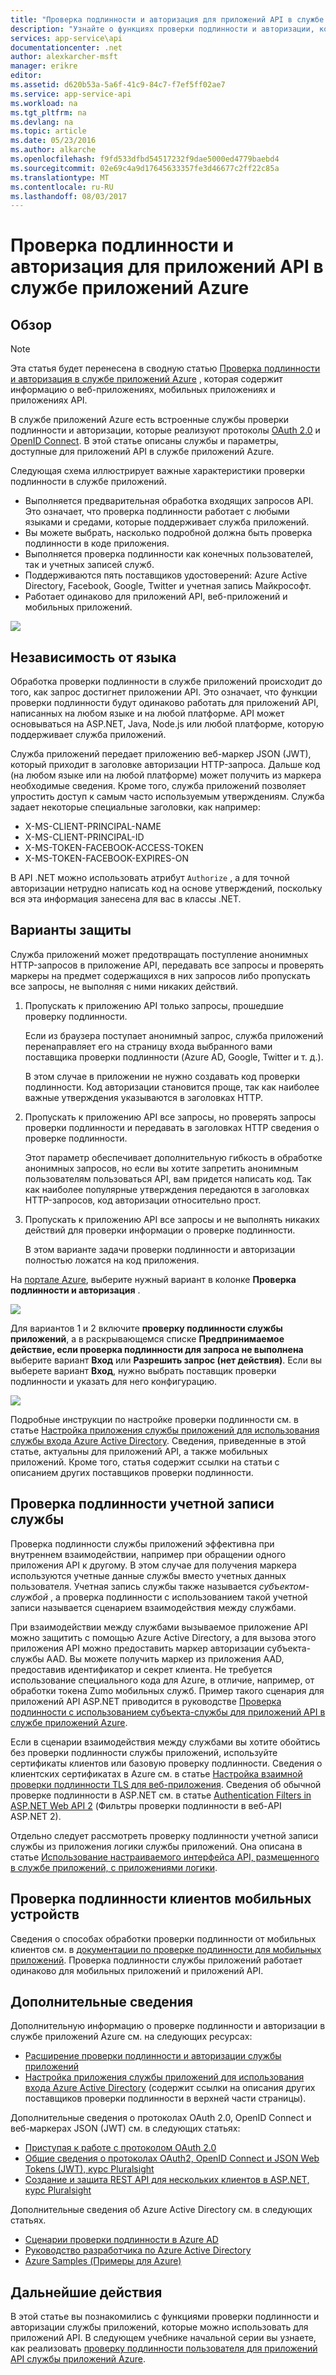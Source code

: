 ```yaml
---
title: "Проверка подлинности и авторизация для приложений API в службе приложений Azure | Документация Майкрософт"
description: "Узнайте о функциях проверки подлинности и авторизации, которые служба приложений Azure предоставляет для приложений API."
services: app-service\api
documentationcenter: .net
author: alexkarcher-msft
manager: erikre
editor: 
ms.assetid: d620b53a-5a6f-41c9-84c7-f7ef5ff02ae7
ms.service: app-service-api
ms.workload: na
ms.tgt_pltfrm: na
ms.devlang: na
ms.topic: article
ms.date: 05/23/2016
ms.author: alkarche
ms.openlocfilehash: f9fd533dfbd54517232f9dae5000ed4779baebd4
ms.sourcegitcommit: 02e69c4a9d17645633357fe3d46677c2ff22c85a
ms.translationtype: MT
ms.contentlocale: ru-RU
ms.lasthandoff: 08/03/2017
---
```

# <a name="authentication-and-authorization-for-api-apps-in-azure-app-service"></a>Проверка подлинности и авторизация для приложений API в службе приложений Azure
## <a name="overview"></a>Обзор
> [!NOTE]
> Эта статья будет перенесена в сводную статью [Проверка подлинности и авторизация в службе приложений Azure](../app-service/app-service-authentication-overview.md) , которая содержит информацию о веб-приложениях, мобильных приложениях и приложениях API.
> 
> 

В службе приложений Azure есть встроенные службы проверки подлинности и авторизации, которые реализуют протоколы [OAuth 2.0](#oauth) и [OpenID Connect](#oauth). В этой статье описаны службы и параметры, доступные для приложений API в службе приложений Azure.

Следующая схема иллюстрирует важные характеристики проверки подлинности в службе приложений.

* Выполняется предварительная обработка входящих запросов API. Это означает, что проверка подлинности работает с любыми языками и средами, которые поддерживает служба приложений.
* Вы можете выбрать, насколько подробной должна быть проверка подлинности в коде приложения.
* Выполняется проверка подлинности как конечных пользователей, так и учетных записей служб. 
* Поддерживаются пять поставщиков удостоверений: Azure Active Directory, Facebook, Google, Twitter и учетная запись Майкрософт.
* Работает одинаково для приложений API, веб-приложений и мобильных приложений.

![](./media/app-service-api-authentication/api-apps-overview.png)

## <a name="language-agnostic"></a>Независимость от языка
Обработка проверки подлинности в службе приложений происходит до того, как запрос достигнет приложении API. Это означает, что функции проверки подлинности будут одинаково работать для приложений API, написанных на любом языке и на любой платформе.  API может основываться на ASP.NET, Java, Node.js или любой платформе, которую поддерживает служба приложений.

Служба приложений передает приложению веб-маркер JSON (JWT), который приходит в заголовке авторизации HTTP-запроса. Дальше код (на любом языке или на любой платформе) может получить из маркера необходимые сведения. Кроме того, служба приложений позволяет упростить доступ к самым часто используемым утверждениям. Служба задает некоторые специальные заголовки, как например:

* X-MS-CLIENT-PRINCIPAL-NAME
* X-MS-CLIENT-PRINCIPAL-ID
* X-MS-TOKEN-FACEBOOK-ACCESS-TOKEN
* X-MS-TOKEN-FACEBOOK-EXPIRES-ON

В API .NET можно использовать атрибут `Authorize` , а для точной авторизации нетрудно написать код на основе утверждений, поскольку вся эта информация занесена для вас в классы .NET.

## <a name="multiple-protection-options"></a>Варианты защиты
Служба приложений может предотвращать поступление анонимных HTTP-запросов в приложение API, передавать все запросы и проверять маркеры на предмет содержащихся в них запросов либо пропускать все запросы, не выполняя с ними никаких действий.

1. Пропускать к приложению API только запросы, прошедшие проверку подлинности.
   
    Если из браузера поступает анонимный запрос, служба приложений перенаправляет его на страницу входа выбранного вами поставщика проверки подлинности (Azure AD, Google, Twitter и т. д.). 
   
    В этом случае в приложении не нужно создавать код проверки подлинности. Код авторизации становится проще, так как наиболее важные утверждения указываются в заголовках HTTP.
2. Пропускать к приложению API все запросы, но проверять запросы проверки подлинности и передавать в заголовках HTTP сведения о проверке подлинности.
   
    Этот параметр обеспечивает дополнительную гибкость в обработке анонимных запросов, но если вы хотите запретить анонимным пользователям пользоваться API, вам придется написать код. Так как наиболее популярные утверждения передаются в заголовках HTTP-запросов, код авторизации относительно прост.
3. Пропускать к приложению API все запросы и не выполнять никаких действий для проверки информации о проверке подлинности.
   
    В этом варианте задачи проверки подлинности и авторизации полностью ложатся на код приложения.

На [портале Azure](https://portal.azure.com/), выберите нужный вариант в колонке **Проверка подлинности и авторизация** .

![](./media/app-service-api-authentication/authblade.png)

Для вариантов 1 и 2 включите **проверку подлинности службы приложений**, а в раскрывающемся списке **Предпринимаемое действие, если проверка подлинности для запроса не выполнена** выберите вариант **Вход** или **Разрешить запрос (нет действия)**.  Если вы выберете вариант **Вход**, нужно выбрать поставщик проверки подлинности и указать для него конфигурацию.

![](./media/app-service-api-authentication/actiontotake.png)

Подробные инструкции по настройке проверки подлинности см. в статье [Настройка приложения службы приложений для использования службы входа Azure Active Directory](../app-service-mobile/app-service-mobile-how-to-configure-active-directory-authentication.md). Сведения, приведенные в этой статье, актуальны для приложений API, а также мобильных приложений. Кроме того, статья содержит ссылки на статьи с описанием других поставщиков проверки подлинности.

## <a id="internal"></a> Проверка подлинности учетной записи службы
Проверка подлинности службы приложений эффективна при внутреннем взаимодействии, например при обращении одного приложения API к другому. В этом случае для получения маркера используются учетные данные службы вместо учетных данных пользователя. Учетная запись службы также называется *субъектом-службой* , а проверка подлинности с использованием такой учетной записи называется сценарием взаимодействия между службами. 

При взаимодействии между службами вызываемое приложение API можно защитить с помощью Azure Active Directory, а для вызова этого приложения API можно предоставить маркер авторизации субъекта-службы AAD. Вы можете получить маркер из приложения AAD, предоставив идентификатор и секрет клиента. Не требуется использование специального кода для Azure, в отличие, например, от обработки токена Zumo мобильных служб. Пример такого сценария для приложений API ASP.NET приводится в руководстве [Проверка подлинности с использованием субъекта-службы для приложений API в службе приложений Azure](app-service-api-dotnet-service-principal-auth.md).

Если в сценарии взаимодействия между службами вы хотите обойтись без проверки подлинности службы приложений, используйте сертификаты клиентов или базовую проверку подлинности. Сведения о клиентских сертификатах в Azure см. в статье [Настройка взаимной проверки подлинности TLS для веб-приложения](../app-service-web/app-service-web-configure-tls-mutual-auth.md). Сведения об обычной проверке подлинности в ASP.NET см. в статье [Authentication Filters in ASP.NET Web API 2](http://www.asp.net/web-api/overview/security/authentication-filters) (Фильтры проверки подлинности в веб-API ASP.NET 2).

Отдельно следует рассмотреть проверку подлинности учетной записи службы из приложения логики службы приложений. Она описана в статье [Использование настраиваемого интерфейса API, размещенного в службе приложений, с приложениями логики](../logic-apps/logic-apps-custom-hosted-api.md).

## <a name="mobile-client-authentication"></a>Проверка подлинности клиентов мобильных устройств
Сведения о способах обработки проверки подлинности от мобильных клиентов см. в [документации по проверке подлинности для мобильных приложений](../app-service-mobile/app-service-mobile-ios-get-started-users.md). Проверка подлинности службы приложений работает одинаково для мобильных приложений и приложений API.

## <a name="more-information"></a>Дополнительные сведения
Дополнительную информацию о проверке подлинности и авторизации в службе приложений Azure см. на следующих ресурсах:

* [Расширение проверки подлинности и авторизации службы приложений](https://azure.microsoft.com/blog/announcing-app-service-authentication-authorization/)
* [Настройка приложения службы приложений для использования входа Azure Active Directory](../app-service-mobile/app-service-mobile-how-to-configure-active-directory-authentication.md) (содержит ссылки на описания других поставщиков проверки подлинности в верхней части страницы). 

Дополнительные сведения о протоколах OAuth 2.0, OpenID Connect и веб-маркерах JSON (JWT) см. в следующих статьях:

* [Приступая к работе с протоколом OAuth 2.0](http://shop.oreilly.com/product/0636920021810.do "Getting Started with OAuth 2.0") 
* [Общие сведения о протоколах OAuth2, OpenID Connect и JSON Web Tokens (JWT), курс Pluralsight](http://www.pluralsight.com/courses/oauth2-json-web-tokens-openid-connect-introduction) 
* [Создание и защита REST API для нескольких клиентов в ASP.NET, курс Pluralsight](http://www.pluralsight.com/courses/building-securing-restful-api-aspdotnet)

Дополнительные сведения об Azure Active Directory см. в следующих статьях.

* [Сценарии проверки подлинности в Azure AD](http://aka.ms/aadscenarios)
* [Руководство разработчика по Azure Active Directory](http://aka.ms/aaddev)
* [Azure Samples (Примеры для Azure)](http://aka.ms/aadsamples)

## <a name="next-steps"></a>Дальнейшие действия
В этой статье вы познакомились с функциями проверки подлинности и авторизации службы приложений, которые можно использовать для приложений API. В следующем учебнике начальной серии вы узнаете, как реализовать [проверку подлинности пользователя для приложений API службы приложений Azure](app-service-api-dotnet-user-principal-auth.md).

